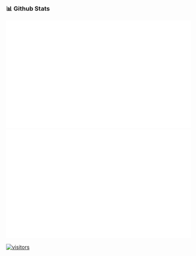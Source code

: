 

<!--
**seraphjiang/seraphjiang** is a ✨ _special_ ✨ repository because its `README.md` (this file) appears on your GitHub profile.

Here are some ideas to get you started:

- 🔭 I’m currently working on ...
- 🌱 I’m currently learning ...
- 👯 I’m looking to collaborate on ...
- 🤔 I’m looking for help with ...
- 💬 Ask me about ...
- 📫 How to reach me: ...
- 😄 Pronouns: ...
- ⚡ Fun fact: ...
-->

### 📊 Github Stats
<a href='https://github.com/seraphjiang/github-stats'>

![](https://raw.githubusercontent.com/seraphjiang/github-stats/master/generated/overview.svg#gh-dark-mode-only)
![](https://raw.githubusercontent.com/seraphjiang/github-stats/master/generated/languages.svg#gh-dark-mode-only)

  
![visitors](https://visitor-badge.laobi.icu/badge?page_id=seraphjiang.seraphjiang)
